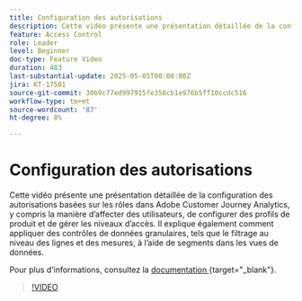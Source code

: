 ```yaml
---
title: Configuration des autorisations
description: Cette vidéo présente une présentation détaillée de la configuration des autorisations basées sur les rôles dans Adobe Customer Journey Analytics, y compris la manière d’affecter des utilisateurs, de configurer des profils de produit et de gérer les niveaux d’accès.
feature: Access Control
role: Leader
level: Beginner
doc-type: Feature Video
duration: 483
last-substantial-update: 2025-05-05T00:00:00Z
jira: KT-17501
source-git-commit: 30b9c77ed997915fe358cb1e976b5ff10ccdc516
workflow-type: tm+mt
source-wordcount: '87'
ht-degree: 8%

---
```


# Configuration des autorisations

Cette vidéo présente une présentation détaillée de la configuration des autorisations basées sur les rôles dans Adobe Customer Journey Analytics, y compris la manière d’affecter des utilisateurs, de configurer des profils de produit et de gérer les niveaux d’accès. Il explique également comment appliquer des contrôles de données granulaires, tels que le filtrage au niveau des lignes et des mesures, à l’aide de segments dans les vues de données.

Pour plus d’informations, consultez la [ documentation ](https://experienceleague.adobe.com/fr/docs/analytics-platform/using/technotes/access-control){target="_blank"}.

>[!VIDEO](https://video.tv.adobe.com/v/3463383/?learn=on)
